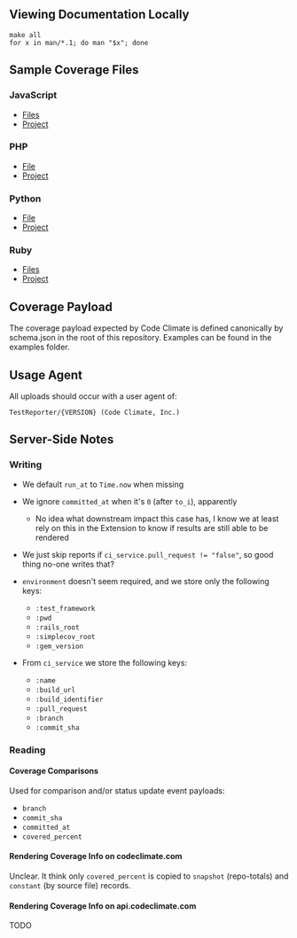 ## Viewing Documentation Locally

```console
make all
for x in man/*.1; do man "$x"; done
```

## Sample Coverage Files

### JavaScript

- [Files](/examples/javascript)
- [Project](https://github.com/codeclimate/javascript-test-reporter/tree/cb80deb6667f62b701dcfea47b9143ceea6c7c1d)

### PHP

- [File](/examples/clover.xml)
- [Project](https://github.com/codeclimate/php-test-reporter/tree/e86f3e6105796dfc7a43b1eb7da5d1039388052c)

### Python

- [File](/examples/.coverage)
- [Project](https://github.com/codeclimate/python-test-reporter/tree/dc5236b37fe5eac5604bd7b1384d382072e4fd43)

### Ruby

- [Files](/examples/ruby)
- [Project](https://github.com/codeclimate/ruby-test-reporter/tree/1ec10f635414c70dc4e9c102825557b6510a8037)

## Coverage Payload

The coverage payload expected by Code Climate is defined canonically by
schema.json in the root of this repository. Examples can be found in the examples
folder.

## Usage Agent

All uploads should occur with a user agent of:

```
TestReporter/{VERSION} (Code Climate, Inc.)
```

## Server-Side Notes

### Writing

- We default `run_at` to `Time.now` when missing
- We ignore `committed_at` when it's `0` (after `to_i`), apparently
  - No idea what downstream impact this case has, I know we at least rely on
    this in the Extension to know if results are still able to be rendered
- We just skip reports if `ci_service.pull_request != "false"`, so good thing
  no-one writes that?
- `environment` doesn't seem required, and we store only the following keys:

  - `:test_framework`
  - `:pwd`
  - `:rails_root`
  - `:simplecov_root`
  - `:gem_version`

- From `ci_service` we store the following keys:

  - `:name`
  - `:build_url`
  - `:build_identifier`
  - `:pull_request`
  - `:branch`
  - `:commit_sha`

### Reading

#### Coverage Comparisons

Used for comparison and/or status update event payloads:

- `branch`
- `commit_sha`
- `committed_at`
- `covered_percent`

#### Rendering Coverage Info on codeclimate.com

Unclear. It think only `covered_percent` is copied to `snapshot` (repo-totals)
and `constant` (by source file) records.

#### Rendering Coverage Info on api.codeclimate.com

TODO

